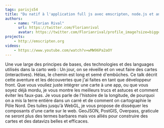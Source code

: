 ```yaml
---
tags: parisjs54
title: "Du natif à l'application full js avec emscripten, node.js et angular,"
authors:
    - name: "Florian Rival"
      url: https://twitter.com/Florianrival
      avatar: https://twitter.com/Florianrival/profile_image?size=bigger
projects:
    - http://emscripten.org
videos:
    - https://www.youtube.com/watch?v=wMW96Pa2aOY
---
```

Une vue large des principes de bases, des technologies et des languages utilisés dans la carto web :
Un jour, on se réveille et on veut faire des cartes (interactives). Hélas, le chemin est long et semé d'embûches. Ce talk décrit cette aventure et les découvertes que j'ai faites en tant que développeur front. Que vous vouliez juste intégrer une carte à une app, ou que vous soyez déjà mordu, je vous montre les meilleurs trucs et astuces et comment éviter les faux-pas. Je vous parle de l'histoire de la longitude, de pourquoi on a mis la terre entière dans un carré et de comment on cartographie le Pôle Nord. Des tuiles jusqu'à WebGL, je vous propose de disséquer les composants d'une carte sur le web. GeoJSON, PostGIS, Overpass, graticule ne seront plus des termes barbares mais vos alliés pour construire des cartes et des datavizs belles et efficaces.
